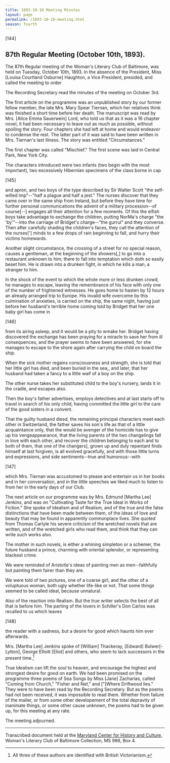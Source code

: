 ```yaml
---
title: 1893-10-10 Meeting Minutes
layout: page
permalink: /1893-10-10-meeting.html
season: fourth
---
```


<style>
    #maincontent{
        font-size:1.4em;
    }
</style>
[144]

## 87th Regular Meeting (October 10th, 1893).

The 87th Regular meeting of the Woman's Literary Club of Baltimore, was held on Tuesday, October 10th, 1893. In the absence of the President, Miss [Louisa Courtland Osburne] Haughton, a Vice President, presided, and called the meeting to order

The Recording Secretary read the minutes of the meeting on October 3rd.

The first article on the programme was an unpublished story by our former fellow member, the late Mrs. Mary Spear Tiernan, which her relatives think was finished a short time before her death. The manuscript was read by Mrs. [Alice Emma Sauerwein] Lord, who told us that as it was a 16 chapter novel, it had been necessary to leave out as much as possible, without spoiling the story. Four chapters she had left at home and would endeavor to condense the rest. The latter part of it was said to have been written in Mrs. Tiernan's last illness. The story was entitled "Circumstances."

The first chapter was called "Mischief." The first scene was laid in Central Park, New York City.

The characters introduced were two infants (two begin with the most important), two excessively Hibernian specimens of the class borne in cap

[145]

and apron, and two boys of the type described by Sir Walter Scott "the self-willed imp"--"half a plague and half a jest." The nurses discover that they came over in the same ship from Ireland, but before they have time for further personal communications the advent of a military procession--of course[--] engages all their attention for a few moments. Of this the elfish boys take advantage to exchange the children, putting NorMa's charge "the 'by'"--into the carriage of Bridget's charge--"the gurrul" and they converse. Then after carefully shading the children's faces, they call the attention of the nurses['] minds to a few drops of rain beginning to fall, and hurry their victims homewards.

Another slight circumstance, the crossing of a street for no special reason, causes a gentleman, at the beginning of the showers[,] to go into a restaurant unknown to him; there to fall into temptation which doth so easily beset him. He is drawn into a drunken fight, in which he kills a man, a stranger to him.

In the shock of the event to which the whole more or less drunken crowd, he manages to escape, leaving the remembrance of his face with only one of the number of frightened witnesses. He goes home to hasten by 12 hours an already arranged trip to Europe. His invalid wife overcome by this culmination of anxieties, is carried on the ship, the same night, having just before her husband's terrible home coming told by Bridget that her one baby girl has come in

[146]

from its airing asleep, and it would be a pity to wmake her. Bridget having discovered the exchange has been praying for a miracle to save her from ill consequences, and the prayer seems to have been answered, for she manages to escape to the shore again after carrying the child on board the ship.

When the sick mother regains consciousness and strength, she is told that her little girl has died, and been buried in the sea;, and later, that her husband had taken a fancy to a little waif of a boy on the ship.

The other nurse takes her substituted child to the boy's nursery, lands it in the cradle, and escapes also.

Then the boy's father advertises, employs detectives and at last starts off to travel in search of his only child, having committed the little girl to the care of the good sisters in a convent.

That the guilty husband diesd, the remaining principal characters meet each other in Switzerland, the father saves his son's life as that of a little acquaintance only, that the would be avenger of the homicide has to give up his vengeappearance, that the living parents of the two changelings fall in love with each other, and recover the children belonging to each and to both of them, that one of the changers], grown up and duly repentant finds himself at last forgiven, is all evolved gracefully, and with those little turns and expressions, and side sentiments--true and humorous--with

[147]

which Mrs. Tiernan was accustomed to please and entertain us in her books and in her conversation, and in the little speeches we liked much to listen to from her in the early days of our Club.

The next article on our programme was by Mrs. Edmund [Martha Lee] Jenkins, and was on "Cultivating Taste for the True Ideal in Works of Fiction." She spoke of Idealism and of Realism, and of the true and the false distinctions that have been made between them, of the ideas of love and beauty that may be found in apparently commonplace lives. She quoted from Thomas Carlyle his severe criticism of the wretched novels that are written, and of the wretched girls who read them, and think that they can write such works also.

The mother in such novels, is either a whining simpleton or a schemer, the future husband a prince, charming with oriental splendor, or representing blackest crime.

We were reminded of Aristotle's ideas of painting men as men--faithfully but painting them fairer than they are.

We were told of two pictures, one of a coarse girl, and the other of a voluptuous woman, both ugly whether life-like or not. That some things seemed to be called ideal, because unnatural.

Also of the reaction into Realism. But the true writer selects the best of all that is before him. The parting of the lovers in Schiller's Don Carlos was recalled to us which leaves

[148]

the reader with a sadness, but a desire for good which haunts him ever afterwards.

Mrs. [Martha Lee] Jenkins spoke of [William] Thackeray, [Edward] Bulwer[-Lytton], George Elliott [Eliot] and others, who seem to lack successors in the present time.[^Victorians]

[^Victorians]: All three of these authors are identified with British Victorianism.

True Idealism can lift the soul to heaven, and encourage the highest and strongest desire for good on earth. We had been promised on the programme three poems of Sea Songs by Miss [Jane] Zacharias, called "Coming from Church," "Fisher and Net," and ["]Where Driftwood lies." They were to have been read by the Recording Secretary. But as the poems had not been received, it was impossible to read them. Whether from failure of the mailer, or from some other developement of the total depravity of inanimate things, or some other cause unknown, the poems had to be given up, for this meeting at any rate.

The meeting adjourned.
<hr>

Transcribed document held at the [Maryland Center for History and Culture](http://mdhs.org/), Woman's Literary Club of Baltimore Collection, MS 988, Box 4. 